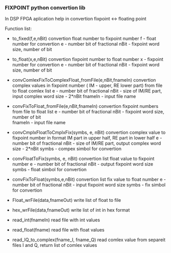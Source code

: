 
### FIXPOINT python convertion lib
In DSP FPGA aplication help in convertion  fixpoint <-> floating point 

Function list:

- to_fixed(f,e,nBit) convertion float number to fixpoint number 
	f - float number for convertion
	e - number bit of fractional
	nBit - fixpoint word size, number of bit  

- to_float(x,e,nBit) convertion fixpoint number to float number 
	x - fixpoint number for convertion
	e - number bit of fractional
	nBit - fixpoint word size, number of bit  

- convComlexFixToComplexFloat_fromFile(e,nBit,fnameIn) convertion complex values in fixpoint number ( IM - upper, RE lower part) from file to float comlex list 
	e - number bit of fractional
	nBit - size of IM/RE part, input complex word size - 2\*nBit
	fnameIn - input file name

- convFixToFloat_fromFile(e,nBit,fnameIn) convertion fixpoint numbers from file to float list 
	e - number bit of fractional
	nBit - fixpoint word size, number of bit  
	fnameIn - input file name
	
- convCmplxFloatToCmplxFix(symbs, e, nBit) convertion complex value to fixpoint number in format IM part in upper half, RE part in lower half 
	e - number bit of fractional
	nBit - size of IM/RE part, output complex word size - 2\*nBit
	symbs - compex simbol for convertion

- convFloatToFix(symbs, e, nBit) convertion list float value to fixpoint number 
	e - number bit of fractional
	nBit - output fixpoint word size 
	symbs - float simbol for convertion

- convFixToFloat(symbs,e,nBit) convertion list fix value to float number 
	e - number bit of fractional
	nBit - input fixpoint word size 
	symbs - fix simbol for convertion

- Float_wrFile(data,fnameOut) write list of float to file

- hex_wrFile(data,fnameOut) write list of int in hex format

- read_int(fnameIn) read file with int values 

- read_float(fname) read file with float values 

- read_IQ_to_complex(fname_I, fname_Q) read comlex value from separeit files I and Q, return list of comlex values 